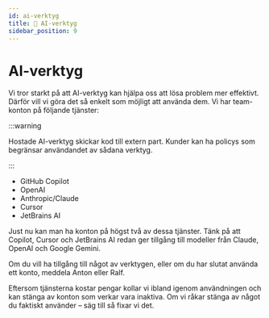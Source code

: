 ```yaml
---
id: ai-verktyg
title: 🤖 AI-verktyg
sidebar_position: 9
---
```



# AI-verktyg
Vi tror starkt på att AI-verktyg kan hjälpa oss att lösa problem mer effektivt. Därför vill vi göra det så enkelt som möjligt att använda dem. Vi har team-konton på följande tjänster:

:::warning

Hostade AI-verktyg skickar kod till extern part. Kunder kan ha policys som begränsar användandet av sådana verktyg.

:::
 
* GitHub Copilot
* OpenAI
* Anthropic/Claude
* Cursor
* JetBrains AI

Just nu kan man ha konton på högst två av dessa tjänster. Tänk på att Copilot, Cursor och JetBrains AI redan ger tillgång till modeller från Claude, OpenAI och Google Gemini.

Om du vill ha tillgång till något av verktygen, eller om du har slutat använda ett konto, meddela Anton eller Ralf.

Eftersom tjänsterna kostar pengar kollar vi ibland igenom användningen och kan stänga av konton som verkar vara inaktiva. Om vi råkar stänga av något du faktiskt använder – säg till så fixar vi det.
